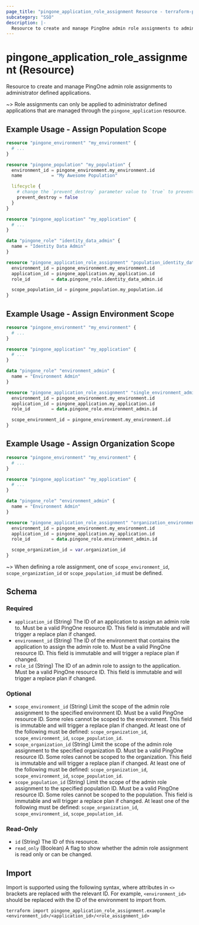 ```yaml
---
page_title: "pingone_application_role_assignment Resource - terraform-provider-pingone"
subcategory: "SSO"
description: |-
  Resource to create and manage PingOne admin role assignments to administrator defined applications.
---
```


# pingone_application_role_assignment (Resource)

Resource to create and manage PingOne admin role assignments to administrator defined applications.

~> Role assignments can only be applied to administrator defined applications that are managed through the `pingone_application` resource.

## Example Usage - Assign Population Scope

```terraform
resource "pingone_environment" "my_environment" {
  # ...
}

resource "pingone_population" "my_population" {
  environment_id = pingone_environment.my_environment.id
  name           = "My Awesome Population"

  lifecycle {
    # change the `prevent_destroy` parameter value to `true` to prevent this data carrying resource from being destroyed
    prevent_destroy = false
  }
}

resource "pingone_application" "my_application" {
  # ...
}

data "pingone_role" "identity_data_admin" {
  name = "Identity Data Admin"
}

resource "pingone_application_role_assignment" "population_identity_data_admin_to_application" {
  environment_id = pingone_environment.my_environment.id
  application_id = pingone_application.my_application.id
  role_id        = data.pingone_role.identity_data_admin.id

  scope_population_id = pingone_population.my_population.id
}
```

## Example Usage - Assign Environment Scope

```terraform
resource "pingone_environment" "my_environment" {
  # ...
}

resource "pingone_application" "my_application" {
  # ...
}

data "pingone_role" "environment_admin" {
  name = "Environment Admin"
}

resource "pingone_application_role_assignment" "single_environment_admin_to_application" {
  environment_id = pingone_environment.my_environment.id
  application_id = pingone_application.my_application.id
  role_id        = data.pingone_role.environment_admin.id

  scope_environment_id = pingone_environment.my_environment.id
}
```

## Example Usage - Assign Organization Scope

```terraform
resource "pingone_environment" "my_environment" {
  # ...
}

resource "pingone_application" "my_application" {
  # ...
}

data "pingone_role" "environment_admin" {
  name = "Environment Admin"
}

resource "pingone_application_role_assignment" "organization_environment_admin_to_application" {
  environment_id = pingone_environment.my_environment.id
  application_id = pingone_application.my_application.id
  role_id        = data.pingone_role.environment_admin.id

  scope_organization_id = var.organization_id
}
```

~> When defining a role assignment, one of `scope_environment_id`, `scope_organization_id` or `scope_population_id` must be defined.

<!-- schema generated by tfplugindocs -->
## Schema

### Required

- `application_id` (String) The ID of an application to assign an admin role to.  Must be a valid PingOne resource ID.  This field is immutable and will trigger a replace plan if changed.
- `environment_id` (String) The ID of the environment that contains the application to assign the admin role to.  Must be a valid PingOne resource ID.  This field is immutable and will trigger a replace plan if changed.
- `role_id` (String) The ID of an admin role to assign to the application.  Must be a valid PingOne resource ID.  This field is immutable and will trigger a replace plan if changed.

### Optional

- `scope_environment_id` (String) Limit the scope of the admin role assignment to the specified environment ID.  Must be a valid PingOne resource ID.  Some roles cannot be scoped to the environment.  This field is immutable and will trigger a replace plan if changed.  At least one of the following must be defined: `scope_organization_id`, `scope_environment_id`, `scope_population_id`.
- `scope_organization_id` (String) Limit the scope of the admin role assignment to the specified organization ID.  Must be a valid PingOne resource ID.  Some roles cannot be scoped to the organization.  This field is immutable and will trigger a replace plan if changed.  At least one of the following must be defined: `scope_organization_id`, `scope_environment_id`, `scope_population_id`.
- `scope_population_id` (String) Limit the scope of the admin role assignment to the specified population ID.  Must be a valid PingOne resource ID.  Some roles cannot be scoped to the population.  This field is immutable and will trigger a replace plan if changed.  At least one of the following must be defined: `scope_organization_id`, `scope_environment_id`, `scope_population_id`.

### Read-Only

- `id` (String) The ID of this resource.
- `read_only` (Boolean) A flag to show whether the admin role assignment is read only or can be changed.

## Import

Import is supported using the following syntax, where attributes in `<>` brackets are replaced with the relevant ID.  For example, `<environment_id>` should be replaced with the ID of the environment to import from.

```shell
terraform import pingone_application_role_assignment.example <environment_id>/<application_id>/<role_assignment_id>
```
